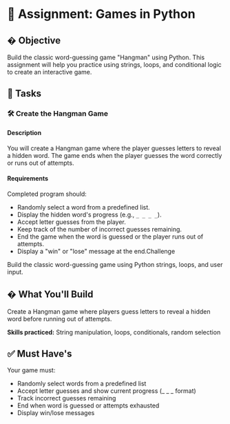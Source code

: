 
# 📘 Assignment: Games in Python

## � Objective

Build the classic word-guessing game "Hangman" using Python. This assignment will help you practice using strings, loops, and conditional logic to create an interactive game.

## 📝 Tasks

### 🛠️ Create the Hangman Game

#### Description
You will create a Hangman game where the player guesses letters to reveal a hidden word. The game ends when the player guesses the word correctly or runs out of attempts.

#### Requirements
Completed program should:

- Randomly select a word from a predefined list.
- Display the hidden word's progress (e.g., `_ _ _ _`).
- Accept letter guesses from the player.
- Keep track of the number of incorrect guesses remaining.
- End the game when the word is guessed or the player runs out of attempts.
- Display a "win" or "lose" message at the end.Challenge

Build the classic word-guessing game using Python strings, loops, and user input.

## � What You'll Build

Create a Hangman game where players guess letters to reveal a hidden word before running out of attempts.

**Skills practiced:** String manipulation, loops, conditionals, random selection

## ✅ Must Have's

Your game must:
- Randomly select words from a predefined list
- Accept letter guesses and show current progress (_ _ _ format)
- Track incorrect guesses remaining
- End when word is guessed or attempts exhausted
- Display win/lose messages
